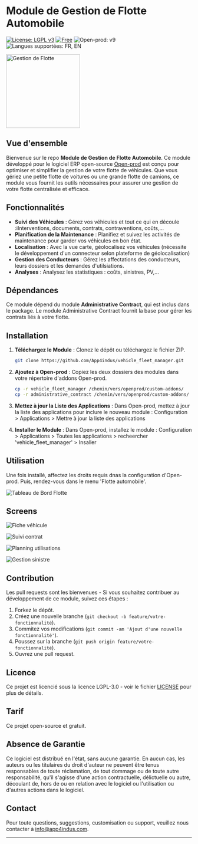 # Module de Gestion de Flotte Automobile

[![License: LGPL v3](https://img.shields.io/badge/License-LGPL_v3-blue.svg)](https://www.gnu.org/licenses/lgpl-3.0) [![Free](https://img.shields.io/badge/Free-Yes-green.svg)](https://github.com/votre-utilisateur/module-gestion-flotte) ![Open-prod: v9](https://img.shields.io/badge/Open--prod-v9-orange)
![Langues supportées: FR, EN](https://img.shields.io/badge/langage-FR%20%7C%20EN-yellow)

<img src="https://app4indus.com/wp-content/uploads/2024/01/icon.png" alt="Gestion de Flotte" width="200" />


## Vue d'ensemble

Bienvenue sur le repo **Module de Gestion de Flotte Automobile**. Ce module développé pour le logiciel ERP open-source [Open-prod](https://open-prod.com/) est conçu pour optimiser et simplifier la gestion de votre flotte de véhicules. Que vous gériez une petite flotte de voitures ou une grande flotte de camions, ce module vous fournit les outils nécessaires pour assurer une gestion de votre flotte centralisée et efficace.

## Fonctionnalités

- **Suivi des Véhicules** : Gérez vos véhicules et tout ce qui en découle :iInterventions, documents, contrats, contraventions, coûts,...
- **Planification de la Maintenance** : Planifiez et suivez les activités de maintenance pour garder vos véhicules en bon état.
- **Localisation** : Avec la vue carte, géolocalisez vos véhicules (nécessite le développement d'un connecteur selon plateforme de géolocalisation)
- **Gestion des Conducteurs** : Gérez les affectations des conducteurs, leurs dossiers et les demandes d'utilsiations.
- **Analyses** : Analysez les statistiques : coûts, sinistres, PV,...

## Dépendances

Ce module dépend du module **Administrative Contract**, qui est inclus dans le package. Le module Administrative Contract fournit la base pour gérer les contrats liés à votre flotte.

## Installation

1. **Téléchargez le Module** : Clonez le dépôt ou téléchargez le fichier ZIP.
    ```bash
    git clone https://github.com/App4indus/vehicle_fleet_manager.git
    ```

2. **Ajoutez à Open-prod** : Copiez les deux dossiers des modules dans votre répertoire d'addons Open-prod.
    ```bash
    cp -r vehicle_fleet_manager /chemin/vers/openprod/custom-addons/
    cp -r administrative_contract /chemin/vers/openprod/custom-addons/
    ```

3. **Mettez à jour la Liste des Applications** : Dans Open-prod, mettez à jour la liste des applications pour inclure le nouveau module : Configuration > Applications > Mettre à jour la liste des applications


4. **Installer le Module** : Dans Open-prod, installez le module : Configuration > Applications > Toutes les applications > recheercher 'vehicle_fleet_manager' > Insaller

## Utilisation

Une fois installé, affectez les droits requis dnas la configuration d'Open-prod. Puis, rendez-vous dans le menu 'Flotte automobile'.

![Tableau de Bord Flotte](https://votre-url-image.com/tableau-bord-flotte.png)

## Screens 

![Fiche véhicule](https://app4indus.com/wp-content/uploads/2024/01/form-view-vehicle.png)

![Suivi contrat](https://app4indus.com/wp-content/uploads/2024/03/contrats-2048x988.png)

![Planning utilisations](https://app4indus.com/wp-content/uploads/2024/01/planning-view-uses.png)

![Gestion sinistre](https://app4indus.com/wp-content/uploads/2024/01/form-view-accident.png)


## Contribution

Les pull requests sont les bienvenues - Si vous souhaitez contribuer au développement de ce module, suivez ces étapes :

1. Forkez le dépôt.
2. Créez une nouvelle branche (`git checkout -b feature/votre-fonctionnalité`).
3. Commitez vos modifications (`git commit -am 'Ajout d'une nouvelle fonctionnalité'`).
4. Poussez sur la branche (`git push origin feature/votre-fonctionnalité`).
5. Ouvrez une pull request.

## Licence

Ce projet est licencié sous la licence LGPL-3.0 - voir le fichier [LICENSE](LICENSE) pour plus de détails.

## Tarif

Ce projet open-source et gratuit.

## Absence de Garantie

Ce logiciel est distribué en l'état, sans aucune garantie. En aucun cas, les auteurs ou les titulaires du droit d'auteur ne peuvent être tenus responsables de toute réclamation, de tout dommage ou de toute autre responsabilité, qu'il s'agisse d'une action contractuelle, délictuelle ou autre, découlant de, hors de ou en relation avec le logiciel ou l'utilisation ou d'autres actions dans le logiciel.

## Contact

Pour toute questions, suggestions, customisation ou support, veuillez nous contacter à [info@app4indus.com](mailto:info@app4indus.com).

---
